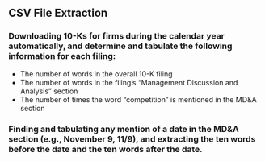 ## CSV File Extraction

### Downloading 10-Ks for firms during the calendar year automatically, and determine and tabulate the following information for each filing:

- The number of words in the overall 10-K filing 
- The number of words in the filing’s “Management Discussion and Analysis” section
- The number of times the word “competition” is mentioned in the MD&A section

### Finding and tabulating any mention of a date in the MD&A section (e.g., November 9, 11/9), and extracting the ten words before the date and the ten words after the date.
